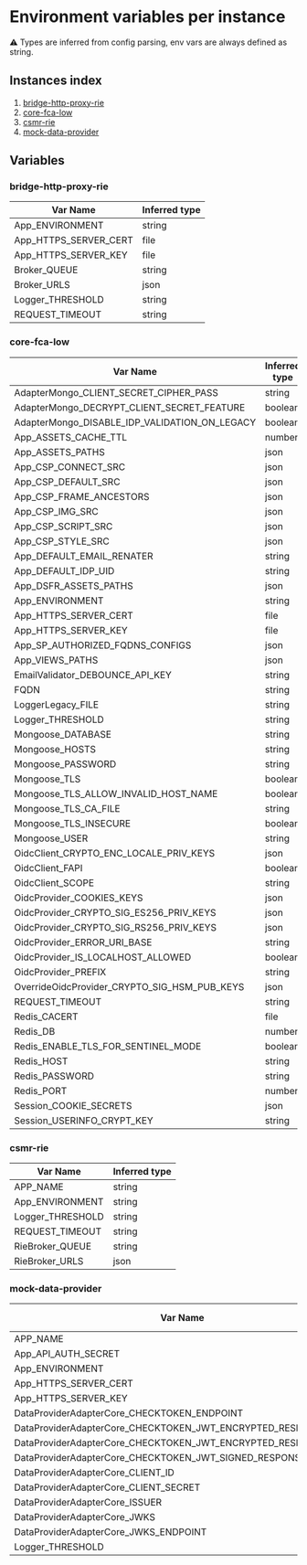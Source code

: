 # Environment variables per instance

⚠️ Types are inferred from config parsing, env vars are always defined as string.

## Instances index

1. [bridge-http-proxy-rie](#bridge-http-proxy-rie)
2. [core-fca-low](#core-fca-low)
3. [csmr-rie](#csmr-rie)
4. [mock-data-provider](#mock-data-provider)

## Variables


### bridge-http-proxy-rie

| Var Name | Inferred type |
|---|---|
| App_ENVIRONMENT | string |
| App_HTTPS_SERVER_CERT | file |
| App_HTTPS_SERVER_KEY | file |
| Broker_QUEUE | string |
| Broker_URLS | json |
| Logger_THRESHOLD | string |
| REQUEST_TIMEOUT | string |

### core-fca-low

| Var Name | Inferred type |
|---|---|
| AdapterMongo_CLIENT_SECRET_CIPHER_PASS | string |
| AdapterMongo_DECRYPT_CLIENT_SECRET_FEATURE | boolean |
| AdapterMongo_DISABLE_IDP_VALIDATION_ON_LEGACY | boolean |
| App_ASSETS_CACHE_TTL | number |
| App_ASSETS_PATHS | json |
| App_CSP_CONNECT_SRC | json |
| App_CSP_DEFAULT_SRC | json |
| App_CSP_FRAME_ANCESTORS | json |
| App_CSP_IMG_SRC | json |
| App_CSP_SCRIPT_SRC | json |
| App_CSP_STYLE_SRC | json |
| App_DEFAULT_EMAIL_RENATER | string |
| App_DEFAULT_IDP_UID | string |
| App_DSFR_ASSETS_PATHS | json |
| App_ENVIRONMENT | string |
| App_HTTPS_SERVER_CERT | file |
| App_HTTPS_SERVER_KEY | file |
| App_SP_AUTHORIZED_FQDNS_CONFIGS | json |
| App_VIEWS_PATHS | json |
| EmailValidator_DEBOUNCE_API_KEY | string |
| FQDN | string |
| LoggerLegacy_FILE | string |
| Logger_THRESHOLD | string |
| Mongoose_DATABASE | string |
| Mongoose_HOSTS | string |
| Mongoose_PASSWORD | string |
| Mongoose_TLS | boolean |
| Mongoose_TLS_ALLOW_INVALID_HOST_NAME | boolean |
| Mongoose_TLS_CA_FILE | string |
| Mongoose_TLS_INSECURE | boolean |
| Mongoose_USER | string |
| OidcClient_CRYPTO_ENC_LOCALE_PRIV_KEYS | json |
| OidcClient_FAPI | boolean |
| OidcClient_SCOPE | string |
| OidcProvider_COOKIES_KEYS | json |
| OidcProvider_CRYPTO_SIG_ES256_PRIV_KEYS | json |
| OidcProvider_CRYPTO_SIG_RS256_PRIV_KEYS | json |
| OidcProvider_ERROR_URI_BASE | string |
| OidcProvider_IS_LOCALHOST_ALLOWED | boolean |
| OidcProvider_PREFIX | string |
| OverrideOidcProvider_CRYPTO_SIG_HSM_PUB_KEYS | json |
| REQUEST_TIMEOUT | string |
| Redis_CACERT | file |
| Redis_DB | number |
| Redis_ENABLE_TLS_FOR_SENTINEL_MODE | boolean |
| Redis_HOST | string |
| Redis_PASSWORD | string |
| Redis_PORT | number |
| Session_COOKIE_SECRETS | json |
| Session_USERINFO_CRYPT_KEY | string |

### csmr-rie

| Var Name | Inferred type |
|---|---|
| APP_NAME | string |
| App_ENVIRONMENT | string |
| Logger_THRESHOLD | string |
| REQUEST_TIMEOUT | string |
| RieBroker_QUEUE | string |
| RieBroker_URLS | json |

### mock-data-provider

| Var Name | Inferred type |
|---|---|
| APP_NAME | string |
| App_API_AUTH_SECRET | string |
| App_ENVIRONMENT | string |
| App_HTTPS_SERVER_CERT | file |
| App_HTTPS_SERVER_KEY | file |
| DataProviderAdapterCore_CHECKTOKEN_ENDPOINT | string |
| DataProviderAdapterCore_CHECKTOKEN_JWT_ENCRYPTED_RESPONSE_ALG | string |
| DataProviderAdapterCore_CHECKTOKEN_JWT_ENCRYPTED_RESPONSE_ENC | string |
| DataProviderAdapterCore_CHECKTOKEN_JWT_SIGNED_RESPONSE_ALG | string |
| DataProviderAdapterCore_CLIENT_ID | string |
| DataProviderAdapterCore_CLIENT_SECRET | string |
| DataProviderAdapterCore_ISSUER | string |
| DataProviderAdapterCore_JWKS | json |
| DataProviderAdapterCore_JWKS_ENDPOINT | string |
| Logger_THRESHOLD | string |
